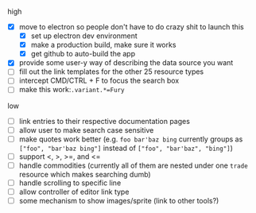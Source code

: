 high
- [x] move to electron so people don't have to do crazy shit to launch this
  - [x] set up electron dev environment
  - [x] make a production build, make sure it works
  - [x] get github to auto-build the app
- [x] provide some user-y way of describing the data source you want
- [ ] fill out the link templates for the other 25 resource types
- [ ] intercept CMD/CTRL + F to focus the search box
- [ ] make this work:`.variant.*=Fury`

low
- [ ] link entries to their respective documentation pages
- [ ] allow user to make search case sensitive
- [ ] make quotes work better (e.g. `foo bar'baz bing` currently groups as `["foo", "bar'baz bing"]` instead of `["foo", "bar'baz", "bing"]`)
- [ ] support <, >, >=, and <=
- [ ] handle commodities (currently all of them are nested under one `trade` resource which makes searching dumb)
- [ ] handle scrolling to specific line
- [ ] allow controller of editor link type
- [ ] some mechanism to show images/sprite (link to other tools?)